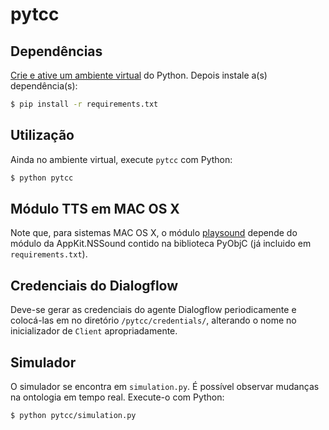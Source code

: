 # pytcc

## Dependências
[Crie e ative um ambiente virtual](https://docs.python.org/3/tutorial/venv.html) do Python. Depois instale a(s) dependência(s):

```sh
$ pip install -r requirements.txt
```

## Utilização

Ainda no ambiente virtual, execute `pytcc` com Python:

```sh
$ python pytcc
```

## Módulo TTS em MAC OS X

Note que, para sistemas MAC OS X, o módulo [playsound](https://pypi.org/project/playsound/) depende do módulo da AppKit.NSSound contido na biblioteca PyObjC (já incluido em `requirements.txt`). 

## Credenciais do Dialogflow

Deve-se gerar as credenciais do agente Dialogflow periodicamente e colocá-las em no diretório `/pytcc/credentials/`, alterando o nome no inicializador de `Client` apropriadamente.

## Simulador

O simulador se encontra em `simulation.py`. É possível observar mudanças na ontologia em tempo real. Execute-o com Python:

```sh
$ python pytcc/simulation.py
```
